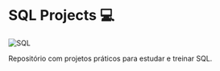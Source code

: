 # SQL Projects 💻
![SQL]([https://img.shields.io/badge/SQL-4A4A55?style=for-the-badge&logo=sqlite&logoColor=white](https://img.shields.io/badge/SQL-blue?style=for-the-badge))

Repositório com projetos práticos para estudar e treinar SQL.
